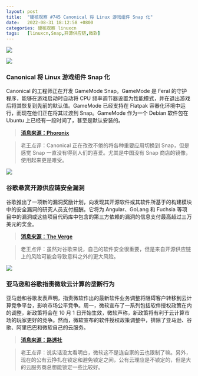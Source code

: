 ```yaml
---
layout: post
title:	"硬核观察 #745 Canonical 将 Linux 游戏组件 Snap 化"
date:	2022-08-31 18:12:58 +0800 
categories:	硬核观察 linuxcn 
tags:	[linuxcn,Snap,开源供应链,微软]
---
```



![](/Asserts/Images//attachment/album/202208/31/181134rjdj7p711jsxt7dv.jpg)


![](/Asserts/Images//attachment/album/202208/31/181215dwcczvhgjhhj9aq7.jpg)


### Canonical 将 Linux 游戏组件 Snap 化


Canonical 的工程师正在开发 GameMode Snap。GameMode 是 Feral 的守护程序，能够在游戏启动时自动将 CPU 频率调节器设置为性能模式，并在退出游戏后将其恢复到先前的默认值。GameMode 已经支持在 Flatpak 容器化环境中运行，而现在他们正在将其过渡到 Snap。GameMode 作为一个 Debian 软件包在 Ubuntu 上已经有一段时间了，甚至是默认安装的。



> 
> **[消息来源：Phoronix](https://www.phoronix.com/news/Ubuntu-Snaps-Steam-GameMode)**
> 
> 
> 



> 
> 老王点评：Canonical 正在孜孜不倦的将各种重要应用切换到 Snap，但是感觉 Snap 一直没有得到人们的喜爱。尤其是中国没有 Snap 商店的镜像，使用起来更是难受。
> 
> 
> 


![](/Asserts/Images//attachment/album/202208/31/181229txpap4op7qrfqqfo.jpg)


### 谷歌悬赏开源供应链安全漏洞


谷歌推出了一项新的漏洞奖励计划，向发现其开源软件或其软件所基于的构建模块中的安全漏洞的研究人员支付报酬。它将为 Angular、GoLang 和 Fuchsia 等项目中的漏洞或这些项目代码库中包含的第三方依赖的漏洞的信息支付最高超过三万美元的奖金。



> 
> **[消息来源：The Verge](https://www.theverge.com/2022/8/30/23328977/google-open-source-bug-bounty-supply-chain-hacks-dependencies)**
> 
> 
> 



> 
> 老王点评：虽然对谷歌来说，自己的软件安全很重要，但是来自开源供应链上的风险可能会导致意料之外的更大风险。
> 
> 
> 


![](/Asserts/Images//attachment/album/202208/31/181241ygfi3dx24sgrsi4y.jpg)


### 亚马逊和谷歌指责微软云计算的垄断行为


亚马逊和谷歌发表声明，指责微软作出的最新软件业务调整将阻碍客户转移到云计算竞争平台，影响市场公平竞争。周一，微软宣布了一系列包括软件授权政策在内的调整，新政策将会在 10 月 1 日开始生效，微软声称，新政策将有利于云计算市场的玩家更好的竞争。然而，微软宣布的软件授权政策调整中，排除了亚马逊、谷歌、阿里巴巴和微软自己的云服务。



> 
> **[消息来源：路透社](https://www.reuters.com/technology/amazon-google-slam-microsofts-cloud-computing-changes-2022-08-30/)**
> 
> 
> 



> 
> 老王点评：说实话没太看明白，微软这不是连自家的云也限制了嘛。另外，现在的公有云挣扎在锁定和避免锁定之间，公有云理应是不锁定的，但是大的云服务商总想能锁定一些比较好。
> 
> 
>
